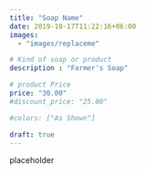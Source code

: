 ```yaml
---
title: "Soap Name"
date: 2019-10-17T11:22:16+06:00
images: 
  - "images/replaceme"

# Kind of soap or product
description : "Farmer's Soap"

# product Price
price: "30.00"
#discount_price: "25.00"

#colors: ["As Shown"]

draft: true
---
```


placeholder
